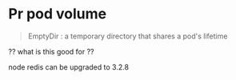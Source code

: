 # Pr pod volume

> EmptyDir : a temporary directory that shares a pod's lifetime

?? what is this good for ??

node redis can be upgraded to 3.2.8